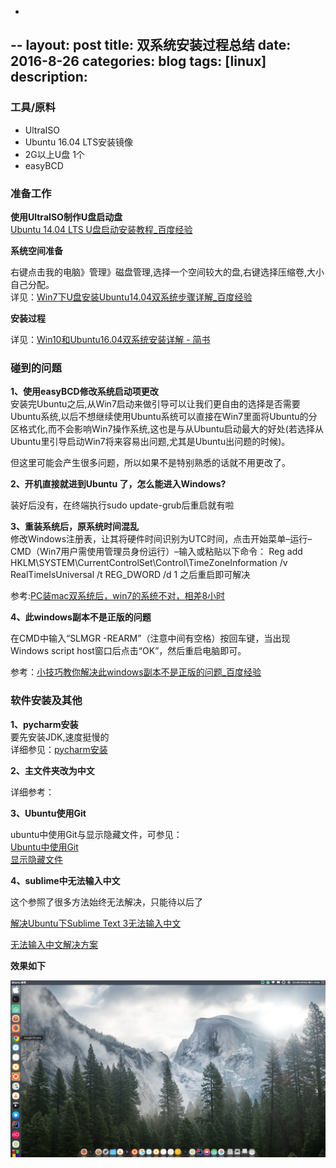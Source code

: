-
--
layout: post
title: 双系统安装过程总结
date: 2016-8-26
categories: blog
tags: [linux]
description: 
---

### 工具/原料   

- UltraISO         
- Ubuntu 16.04 LTS安装镜像         
- 2G以上U盘 1个       
- easyBCD           

### 准备工作

**使用UltraISO制作U盘启动盘**        
[Ubuntu 14.04 LTS U盘启动安装教程_百度经验](http://jingyan.baidu.com/article/eb9f7b6d8536a8869364e813.html)

**系统空间准备**    

右键点击我的电脑》管理》磁盘管理,选择一个空间较大的盘,右键选择压缩卷,大小自己分配。         
详见：[Win7下U盘安装Ubuntu14.04双系统步骤详解_百度经验](http://jingyan.baidu.com/article/76a7e409bea83efc3b6e1507.html)

**安装过程**

详见：[Win10和Ubuntu16.04双系统安装详解 - 简书](http://www.jianshu.com/p/16b36b912b02)

### 碰到的问题   

**1、使用easyBCD修改系统启动项更改**    
安装完Ubuntu之后,从Win7启动来做引导可以让我们更自由的选择是否需要Ubuntu系统,以后不想继续使用Ubuntu系统可以直接在Win7里面将Ubuntu的分区格式化,而不会影响Win7操作系统,这也是与从Ubuntu启动最大的好处(若选择从Ubuntu里引导启动Win7将来容易出问题,尤其是Ubuntu出问题的时候)。

但这里可能会产生很多问题，所以如果不是特别熟悉的话就不用更改了。

**2、开机直接就进到Ubuntu 了，怎么能进入Windows?**            

装好后没有，在终端执行sudo update-grub后重启就有啦

**3、重装系统后，原系统时间混乱**                          
修改Windows注册表，让其将硬件时间识别为UTC时间，点击开始菜单–运行–CMD（Win7用户需使用管理员身份运行）–输入或粘贴以下命令：
Reg add HKLM\SYSTEM\CurrentControlSet\Control\TimeZoneInformation /v RealTimeIsUniversal /t REG_DWORD /d 1  之后重启即可解决    

参考:[PC装mac双系统后，win7的系统不对，相差8小时](http://zhidao.baidu.com/link?url=L0Uak8A372nwwA0tpkToEMvRABtSNzY80lhmtpbzV4KB8A3Ptd18MXKW2Jmi8PZcVSwUPm4L8P7BGV0BMKo_zE16WqwN3j15T_tldLnCtIe)

**4、此windows副本不是正版的问题**        

在CMD中输入“SLMGR -REARM”（注意中间有空格）按回车键，当出现Windows script host窗口后点击“OK”，然后重启电脑即可。

参考：[小技巧教你解决此windows副本不是正版的问题_百度经验](http://jingyan.baidu.com/article/7c6fb42869452380642c9027.html)

### 软件安装及其他       

**1、pycharm安装**               
要先安装JDK,速度挺慢的             
详细参见：[pycharm安装](http://www.jianshu.com/p/bf05fb3a4709)           
  

**2、主文件夹改为中文**          

详细参考：[](http://blog.csdn.net/l0605020112/article/details/20285239)

**3、Ubuntu使用Git**       

ubuntu中使用Git与显示隐藏文件，可参见：               
[Ubuntu中使用Git](http://www.cnblogs.com/fanyong/p/3424501.html)            
[显示隐藏文件](http://jingyan.baidu.com/album/6079ad0e84cd9728ff86dbc1.html)              
 

**4、sublime中无法输入中文**        

这个参照了很多方法始终无法解决，只能待以后了          

[解决Ubuntu下Sublime Text 3无法输入中文](http://www.jianshu.com/p/bf05fb3a4709)

[无法输入中文解决方案](http://blog.csdn.net/bleachswh/article/details/51674552)           



**效果如下**        

![](https://raw.githubusercontent.com/whuhan2013/ImageRepertory/master/android/p4.png)

